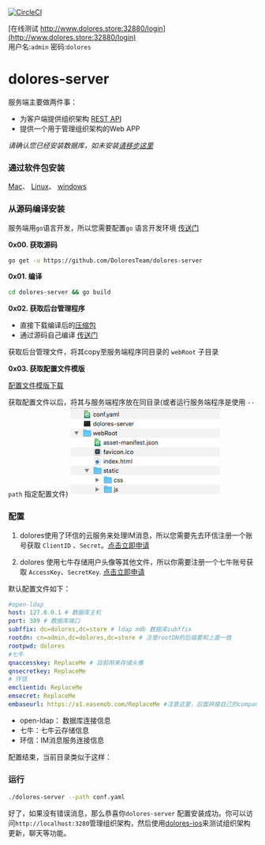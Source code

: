 
[![CircleCI](https://circleci.com/gh/DoloresTeam/dolores-server/tree/master.svg?style=shield)](https://circleci.com/gh/DoloresTeam/dolores-server/tree/master)

[在线测试 http://www.dolores.store:32880/login](http://www.dolores.store:32880/login)  
用户名:`admin` 密码:`dolores`

# dolores-server
服务端主要做两件事：

 - 为客户端提供组织架构 [REST API](https://github.com/DoloresTeam/dolores-server/blob/master/api_doc.md)
 - 提供一个用于管理组织架构的Web APP

*请确认您已经安装数据库，如未安装[请移步这里](https://github.com/DoloresTeam/dolores-ldap-init)*

### 通过软件包安装

 [Mac](http://oq1inckvi.bkt.clouddn.com/dolores-mac.zip)、 [Linux](http://oq1inckvi.bkt.clouddn.com/dolores-linux.zip)、 [windows](http://oq1inckvi.bkt.clouddn.com/dolores-win.zip)
 
### 从源码编译安装
服务端用`go`语言开发，所以您需要配置`go` 语言开发环境 [传送门](https://golang.org)

**0x00.  获取源码**
``` bash
go get -u https://github.com/DoloresTeam/dolores-server
```
**0x01.  编译**
``` bash
cd dolores-server && go build
```

**0x02.  获取后台管理程序**

 - 直接下载编译后的[压缩包](http://oq1inckvi.bkt.clouddn.com/webRoot.zip)
 - 通过源码自己编译 [传送门](https://github.com/DoloresTeam/dolores-admin)

获取后台管理文件，将其copy至服务端程序同目录的 `webRoot` 子目录

**0x03. 获取配置文件模版**

[配置文件模版下载](http://oq1inckvi.bkt.clouddn.com/conf.yaml)  

获取配置文件以后，将其与服务端程序放在同目录(或者运行服务端程序是使用 `--path` 指定配置文件)
![目录结构](./asset/files.png)
### 配置

1. dolores使用了环信的云服务来处理IM消息，所以您需要先去环信注册一个账号获取 `ClientID` 、`Secret`。[点击立即申请](http://docs.easemob.com/im/000quickstart/10register)

2.  dolores 使用七牛存储用户头像等其他文件，所以你需要注册一个七牛账号获取 `AccessKey`、`SecretKey`. [点击立即申请](https://developer.qiniu.com/kodo/manual/1233/console-quickstart)

默认配置文件如下：
``` yaml
#open-ldap
host: 127.0.0.1 # 数据库主机
port: 389 # 数据库端口
subffix: dc=dolores,dc=store # ldap mdb 数据库subffix
rootdn: cn=admin,dc=dolores,dc=store # 注意rootDN的后缀要和上面一致
rootpwd: dolores
#七牛
qnaccesskey: ReplaceMe # 目前用来存储头像
qnsecretkey: ReplaceMe
# 环信
emclientid: ReplaceMe
emsecret: ReplaceMe
embaseurl: https://a1.easemob.com/ReplaceMe #注意这里，后面拼接自己的company org_name app

```

 - open-ldap： 数据库连接信息
 - 七牛：七牛云存储信息
 -  环信：IM消息服务连接信息

配置结束，当前目录类似于这样：

 
### 运行

``` bash
./dolores-server --path conf.yaml
```

好了，如果没有错误消息，那么恭喜你`dolores-server` 配置安装成功。你可以访问`http://localhost:3280`管理组织架构，然后使用[dolores-ios](https://github.com/DoloresTeam/dolores-ios)来测试组织架构更新，聊天等功能。

